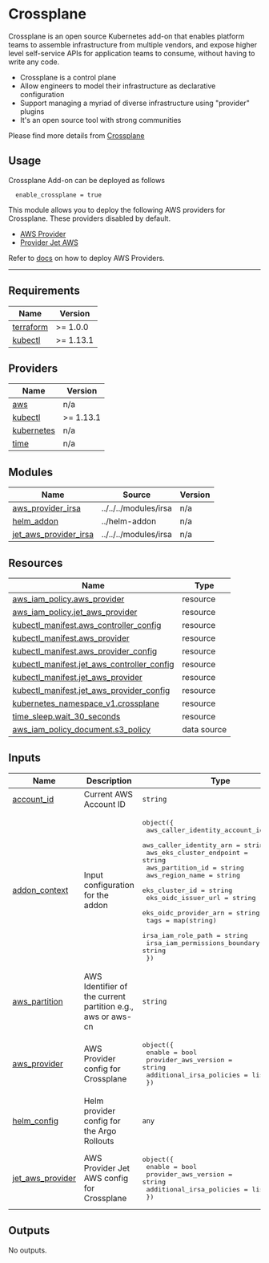 # Crossplane
Crossplane is an open source Kubernetes add-on that enables platform teams to assemble infrastructure from multiple vendors, and expose higher level self-service APIs for application teams to consume, without having to write any code.

 - Crossplane is a control plane
 - Allow engineers to model their infrastructure as declarative configuration
 - Support managing a myriad of diverse infrastructure using "provider" plugins
 - It's an open source tool with strong communities

Please find more details from [Crossplane](https://crossplane.io/)

## Usage
Crossplane Add-on can be deployed as follows

```hcl
  enable_crossplane = true
```

This module allows you to deploy the following AWS providers for Crossplane. These providers disabled by default.

 - [AWS Provider](https://github.com/crossplane/provider-aws)
 - [Provider Jet AWS](https://github.com/crossplane-contrib/provider-jet-aws)

Refer to [docs](../../../docs/add-ons/crossplane.md) on how to deploy AWS Providers.

___
<!--- BEGIN_TF_DOCS --->
## Requirements

| Name | Version |
|------|---------|
| <a name="requirement_terraform"></a> [terraform](#requirement\_terraform) | >= 1.0.0 |
| <a name="requirement_kubectl"></a> [kubectl](#requirement\_kubectl) | >= 1.13.1 |

## Providers

| Name | Version |
|------|---------|
| <a name="provider_aws"></a> [aws](#provider\_aws) | n/a |
| <a name="provider_kubectl"></a> [kubectl](#provider\_kubectl) | >= 1.13.1 |
| <a name="provider_kubernetes"></a> [kubernetes](#provider\_kubernetes) | n/a |
| <a name="provider_time"></a> [time](#provider\_time) | n/a |

## Modules

| Name | Source | Version |
|------|--------|---------|
| <a name="module_aws_provider_irsa"></a> [aws\_provider\_irsa](#module\_aws\_provider\_irsa) | ../../../modules/irsa | n/a |
| <a name="module_helm_addon"></a> [helm\_addon](#module\_helm\_addon) | ../helm-addon | n/a |
| <a name="module_jet_aws_provider_irsa"></a> [jet\_aws\_provider\_irsa](#module\_jet\_aws\_provider\_irsa) | ../../../modules/irsa | n/a |

## Resources

| Name | Type |
|------|------|
| [aws_iam_policy.aws_provider](https://registry.terraform.io/providers/hashicorp/aws/latest/docs/resources/iam_policy) | resource |
| [aws_iam_policy.jet_aws_provider](https://registry.terraform.io/providers/hashicorp/aws/latest/docs/resources/iam_policy) | resource |
| [kubectl_manifest.aws_controller_config](https://registry.terraform.io/providers/gavinbunney/kubectl/latest/docs/resources/manifest) | resource |
| [kubectl_manifest.aws_provider](https://registry.terraform.io/providers/gavinbunney/kubectl/latest/docs/resources/manifest) | resource |
| [kubectl_manifest.aws_provider_config](https://registry.terraform.io/providers/gavinbunney/kubectl/latest/docs/resources/manifest) | resource |
| [kubectl_manifest.jet_aws_controller_config](https://registry.terraform.io/providers/gavinbunney/kubectl/latest/docs/resources/manifest) | resource |
| [kubectl_manifest.jet_aws_provider](https://registry.terraform.io/providers/gavinbunney/kubectl/latest/docs/resources/manifest) | resource |
| [kubectl_manifest.jet_aws_provider_config](https://registry.terraform.io/providers/gavinbunney/kubectl/latest/docs/resources/manifest) | resource |
| [kubernetes_namespace_v1.crossplane](https://registry.terraform.io/providers/hashicorp/kubernetes/latest/docs/resources/namespace_v1) | resource |
| [time_sleep.wait_30_seconds](https://registry.terraform.io/providers/hashicorp/time/latest/docs/resources/sleep) | resource |
| [aws_iam_policy_document.s3_policy](https://registry.terraform.io/providers/hashicorp/aws/latest/docs/data-sources/iam_policy_document) | data source |

## Inputs

| Name | Description | Type | Default | Required |
|------|-------------|------|---------|:--------:|
| <a name="input_account_id"></a> [account\_id](#input\_account\_id) | Current AWS Account ID | `string` | n/a | yes |
| <a name="input_addon_context"></a> [addon\_context](#input\_addon\_context) | Input configuration for the addon | <pre>object({<br>    aws_caller_identity_account_id = string<br>    aws_caller_identity_arn        = string<br>    aws_eks_cluster_endpoint       = string<br>    aws_partition_id               = string<br>    aws_region_name                = string<br>    eks_cluster_id                 = string<br>    eks_oidc_issuer_url            = string<br>    eks_oidc_provider_arn          = string<br>    tags                           = map(string)<br>    irsa_iam_role_path             = string<br>    irsa_iam_permissions_boundary  = string<br>  })</pre> | n/a | yes |
| <a name="input_aws_partition"></a> [aws\_partition](#input\_aws\_partition) | AWS Identifier of the current partition e.g., aws or aws-cn | `string` | n/a | yes |
| <a name="input_aws_provider"></a> [aws\_provider](#input\_aws\_provider) | AWS Provider config for Crossplane | <pre>object({<br>    enable                   = bool<br>    provider_aws_version     = string<br>    additional_irsa_policies = list(string)<br>  })</pre> | n/a | yes |
| <a name="input_helm_config"></a> [helm\_config](#input\_helm\_config) | Helm provider config for the Argo Rollouts | `any` | `{}` | no |
| <a name="input_jet_aws_provider"></a> [jet\_aws\_provider](#input\_jet\_aws\_provider) | AWS Provider Jet AWS config for Crossplane | <pre>object({<br>    enable                   = bool<br>    provider_aws_version     = string<br>    additional_irsa_policies = list(string)<br>  })</pre> | n/a | yes |

## Outputs

No outputs.

<!--- END_TF_DOCS --->
